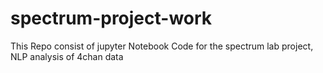# spectrum-project-work
This Repo consist of jupyter Notebook Code for the spectrum lab project, NLP analysis of 4chan data
